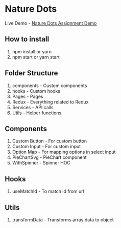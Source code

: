 # Nature Dots

Live Demo - [Nature Dots Assignment Demo](https://nature-dots.web.app)

## How to install

1. npm install or yarn
2. npm start or yarn start

## Folder Structure

1. components - Custom components
2. hooks - Custom hooks
3. Pages - Pages
4. Redux - Everything related to Redux
5. Services - API calls
6. Utils - Helper functions

## Components

1. Custom Button - For custom button
2. Custom Input - For custom input
3. Option Map - For mapping options in select input
4. PieChartSvg - PieChart component
5. WithSpinner - Spinner HOC

## Hooks

1. useMatchId - To match id from url

## Utils

1. transformData - Transforms array data to object

<!-- **Note: this is a one-way operation. Once you `eject`, you can’t go back!** -->
